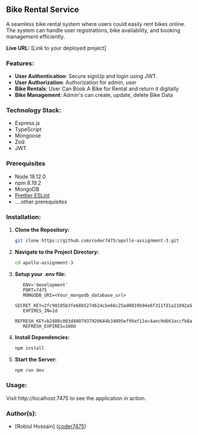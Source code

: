 ## Bike Rental Service

A seamless bike rental system where users could easily rent bikes online. The system can handle user registrations, bike availability, and booking management efficiently.

**Live URL:** [Link to your deployed project]

### Features:

-   **User Authentication**: Secure signUp and login using JWT.
-   **User Authorization**: Authorization for admin, user
-   **Bike Rentals**: User Can Book A Bike for Rental and return it digitally
-   **Bike Management**: Admin's can create, update, delete Bike Data

### Technology Stack:

-   Express.js
-   TypeScript
-   Mongoose
-   Zod
-   JWT

### Prerequisites

-   Node 18.12.0
-   npm 8.19.2
-   MongoDB
-   [Prettier ESLint](vs-code-prettier-eslint)
-   ....other prerequisites

### Installation:

1.  **Clone the Repository:**

    ```bash
    git clone https://github.com/coder7475/apollo-assignment-3.git
    ```

2.  **Navigate to the Project Directory:**

    ```bash
    cd apollo-assignment-3
    ```

3.  **Setup your .env file:**

    ```plaintext
       ENV='development'
       PORT=7475
       MONGODB_URI=<Your_mongodb_database_url>
       SECRET_KEY=2fc90105b3fe68b5274624cbe66c25ad0819b94e6f311fd1a21692a51e056573f74f>
       EXPIRES_IN=1d
       REFRESH_KEY=b2488c003d4807937920644b34095ef99af11ec4aec9d663accfb8aa6316fe93721>
       REFRESH_EXPIRES=100d

    ```

4.  **Install Dependencies:**

    ```bash
    npm install
    ```

5.  **Start the Server:**

    ```bash
    npm run dev
    ```

### Usage:

Visit http://localhost:7475 to see the application in action.

### Author(s):

-   [Robiul Hossain] ([coder7475](http://github.com/coder7475))
